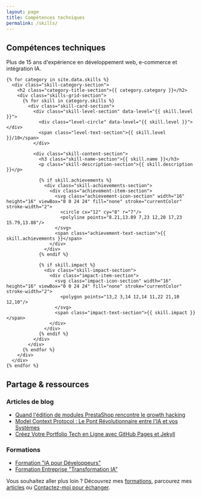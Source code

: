 ```yaml
---
layout: page
title: Compétences techniques
permalink: /skills/
---
```


<section class="skills-professional-section">
  <div class="container">
    <h1>Compétences techniques</h1>
    <p class="section-intro">Plus de 15 ans d'expérience en développement web, e-commerce et intégration IA.</p>

    {% for category in site.data.skills %}
      <div class="skill-category-section">
        <h2 class="category-title-section">{{ category.category }}</h2>
        <div class="skills-grid-section">
          {% for skill in category.skills %}
            <div class="skill-card-section">
              <div class="skill-level-section" data-level="{{ skill.level }}">
                <div class="level-circle" data-level="{{ skill.level }}"></div>
                <span class="level-text-section">{{ skill.level }}/10</span>
              </div>
              
              <div class="skill-content-section">
                <h3 class="skill-name-section">{{ skill.name }}</h3>
                <p class="skill-description-section">{{ skill.description }}</p>
                
                {% if skill.achievements %}
                  <div class="skill-achievements-section">
                    <div class="achievement-item-section">
                      <svg class="achievement-icon-section" width="16" height="16" viewBox="0 0 24 24" fill="none" stroke="currentColor" stroke-width="2">
                        <circle cx="12" cy="8" r="7"/>
                        <polyline points="8.21,13.89 7,23 12,20 17,23 15.79,13.88"/>
                      </svg>
                      <span class="achievement-text-section">{{ skill.achievements }}</span>
                    </div>
                  </div>
                {% endif %}
                
                {% if skill.impact %}
                  <div class="skill-impact-section">
                    <div class="impact-item-section">
                      <svg class="impact-icon-section" width="16" height="16" viewBox="0 0 24 24" fill="none" stroke="currentColor" stroke-width="2">
                        <polygon points="13,2 3,14 12,14 11,22 21,10 12,10"/>
                      </svg>
                      <span class="impact-text-section">{{ skill.impact }}</span>
                    </div>
                  </div>
                {% endif %}
              </div>
            </div>
          {% endfor %}
        </div>
      </div>
    {% endfor %}
  </div>
</section>

<section class="share-resources-section">
  <div class="container">
    <h2>Partage &amp; ressources</h2>
    <div class="resources-columns">
      <div class="resources-column">
        <h3>Articles de blog</h3>
        <ul>
          <li><a href="{{ '/2025/08/06/prestashop-growth-hacking-mindset/' | relative_url }}">Quand l'édition de modules PrestaShop rencontre le growth hacking</a></li>
          <li><a href="{{ '/2025/08/03/mcp-protocol-guide/' | relative_url }}">Model Context Protocol : Le Pont Révolutionnaire entre l'IA et vos Systèmes</a></li>
          <li><a href="{{ '/2025/07/28/github-pages-jekyll-portfolio/' | relative_url }}">Créez Votre Portfolio Tech en Ligne avec GitHub Pages et Jekyll</a></li>
        </ul>
      </div>
      <div class="resources-column">
        <h3>Formations</h3>
        <ul>
          <li><a href="{{ '/formations/#formation-ia-pour-developpeurs-programme-phare' | relative_url }}">Formation "IA pour Développeurs"</a></li>
          <li><a href="{{ '/formations/#formation-entreprise-transformation-ia' | relative_url }}">Formation Entreprise "Transformation IA"</a></li>
        </ul>
      </div>
    </div>
  </div>
</section>

<p>Vous souhaitez aller plus loin ? Découvrez mes <a href="/formations/">formations</a>, parcourez mes <a href="/blog/">articles</a> ou <a href="/contact/">Contactez-moi pour échanger</a>.</p>

<script>
document.addEventListener('DOMContentLoaded', function() {
    // Animation des niveaux de compétences
    function animateSkillLevels() {
        const levelCircles = document.querySelectorAll('.level-circle[data-level]');
        
        levelCircles.forEach((circle, index) => {
            const level = parseInt(circle.dataset.level, 10);
            
            // Retarder légèrement chaque animation
            setTimeout(() => {
                // Appliquer une classe pour l'animation
                circle.style.background = `conic-gradient(
                    var(--skill-fill-color) ${level * 10}%, 
                    var(--skill-bg-color) 0
                )`;
                
                // Ajouter la classe animée
                circle.classList.add('animated');
            }, index * 120);
        });
    }
    
    // Observer l'intersection pour déclencher l'animation
    const observer = new IntersectionObserver((entries) => {
        entries.forEach(entry => {
            if (entry.isIntersecting) {
                animateSkillLevels();
                observer.disconnect(); // Ne déclencher qu'une fois
            }
        });
    }, { threshold: 0.1 });
    
    // Observer la section des compétences
    const skillsSection = document.querySelector('.skills-professional-section');
    if (skillsSection) {
        observer.observe(skillsSection);
    }
});
</script>